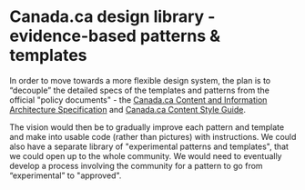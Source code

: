 # Canada.ca design library - evidence-based patterns &amp; templates

In order to move towards a more flexible design system, the plan is to “decouple” the detailed specs of the templates and patterns from the official "policy documents" - the [Canada.ca Content and Information Architecture Specification](https://design.canada.ca/architecture/canada-content-information-architecture-specification.html) and [Canada.ca Content Style Guide](https://design.canada.ca/style-guide/).

The vision would then be to gradually improve each pattern and template and make into usable code (rather than pictures) with instructions. We could also have a separate library of "experimental patterns and templates", that we could open up to the whole community. We would need to eventually develop a process involving the community for a pattern to go from “experimental” to "approved".

